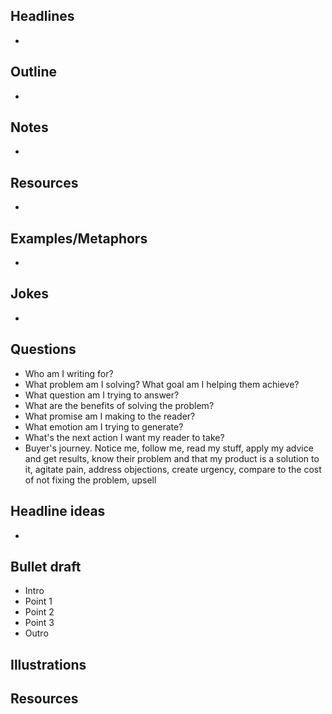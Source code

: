 ## Headlines
- 
## Outline
- 

## Notes
- 

## Resources
- 

## Examples/Metaphors
- 
## Jokes
- 

## Questions
- Who am I writing for?
- What problem am I solving? What goal am I helping them achieve?
- What question am I trying to answer?
- What are the benefits of solving the problem?
- What promise am I making to the reader?
- What emotion am I trying to generate?
- What's the next action I want my reader to take?
- Buyer's journey. Notice me, follow me, read my stuff, apply my advice and get results, know their problem and that my product is a solution to it, agitate pain, address objections, create urgency, compare to the cost of not fixing the problem, upsell

## Headline ideas
- 
## Bullet draft
- Intro
- Point 1
- Point 2
- Point 3
- Outro

## Illustrations


## Resources